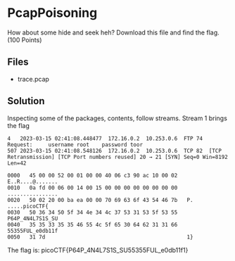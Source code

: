 # PcapPoisoning
How about some hide and seek heh?
Download this file and find the flag. (100 Points)

## Files
- trace.pcap

## Solution
Inspecting some of the packages, contents, follow streams. Stream 1 brings the flag
```
4	2023-03-15 02:41:08.448477	172.16.0.2	10.253.0.6	FTP	74	Request:     username root    password toor
507	2023-03-15 02:41:08.548126	172.16.0.2	10.253.0.6	TCP	82	[TCP Retransmission] [TCP Port numbers reused] 20 → 21 [SYN] Seq=0 Win=8192 Len=42

0000   45 00 00 52 00 01 00 00 40 06 c3 90 ac 10 00 02   E..R....@.......
0010   0a fd 00 06 00 14 00 15 00 00 00 00 00 00 00 00   ................
0020   50 02 20 00 ba ea 00 00 70 69 63 6f 43 54 46 7b   P. .....picoCTF{
0030   50 36 34 50 5f 34 4e 34 4c 37 53 31 53 5f 53 55   P64P_4N4L7S1S_SU
0040   35 35 33 35 35 46 55 4c 5f 65 30 64 62 31 31 66   55355FUL_e0db11f
0050   31 7d                                             1}
```

The flag is: picoCTF{P64P\_4N4L7S1S\_SU55355FUL\_e0db11f1}
